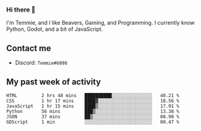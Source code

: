 ### Hi there 👋
I'm Temmie, and I like Beavers, Gaming, and Programming. I currently know Python, Godot, and a bit of JavaScript.

## Contact me
* Discord: `Temmie#6898`

## My past week of activity
<!--START_SECTION:waka-->

```text
HTML         2 hrs 48 mins   ██████████░░░░░░░░░░░░░░░   40.21 %
CSS          1 hr 17 mins    ████▓░░░░░░░░░░░░░░░░░░░░   18.56 %
JavaScript   1 hr 15 mins    ████▒░░░░░░░░░░░░░░░░░░░░   17.91 %
Python       56 mins         ███▒░░░░░░░░░░░░░░░░░░░░░   13.38 %
JSON         37 mins         ██▒░░░░░░░░░░░░░░░░░░░░░░   08.90 %
GDScript     1 min           ░░░░░░░░░░░░░░░░░░░░░░░░░   00.47 %
```

<!--END_SECTION:waka-->
